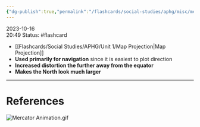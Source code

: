 ```yaml
---
{"dg-publish":true,"permalink":"/flashcards/social-studies/aphg/misc/mercator-projection/","updated":"2024-04-24T10:40:23.411-05:00"}
---
```


2023-10-16  
20:49
Status: #flashcard 

- [[Flashcards/Social Studies/APHG/Unit 1/Map Projection\|Map Projection]]
- **Used primarily for navigation** since it is easiest to plot direction
- **Increased distortion the further away from the equator** 
- **Makes the North look much larger**

---
# References

![Mercator Animation.gif](/img/user/Files/Mercator%20Animation.gif)